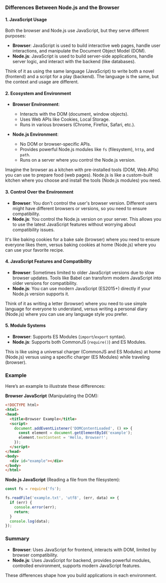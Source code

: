 ### Differences Between Node.js and the Browser

#### 1. JavaScript Usage

Both the browser and Node.js use JavaScript, but they serve different purposes:

- **Browser**: JavaScript is used to build interactive web pages, handle user interactions, and manipulate the Document Object Model (DOM).
- **Node.js**: JavaScript is used to build server-side applications, handle server logic, and interact with the backend (like databases).

Think of it as using the same language (JavaScript) to write both a novel (frontend) and a script for a play (backend). The language is the same, but the context and usage are different.

#### 2. Ecosystem and Environment

- **Browser Environment**: 
  - Interacts with the DOM (document, window objects).
  - Uses Web APIs like Cookies, Local Storage.
  - Runs in various browsers (Chrome, Firefox, Safari, etc.).

- **Node.js Environment**:
  - No DOM or browser-specific APIs.
  - Provides powerful Node.js modules like `fs` (filesystem), `http`, and `path`.
  - Runs on a server where you control the Node.js version.

Imagine the browser as a kitchen with pre-installed tools (DOM, Web APIs) you can use to prepare food (web pages). Node.js is like a custom-built kitchen where you choose and install the tools (Node.js modules) you need.

#### 3. Control Over the Environment

- **Browser**: You don't control the user's browser version. Different users might have different browsers or versions, so you need to ensure compatibility.
- **Node.js**: You control the Node.js version on your server. This allows you to use the latest JavaScript features without worrying about compatibility issues.

It's like baking cookies for a bake sale (browser) where you need to ensure everyone likes them, versus baking cookies at home (Node.js) where you can use your favorite recipe.

#### 4. JavaScript Features and Compatibility

- **Browser**: Sometimes limited to older JavaScript versions due to slow browser updates. Tools like Babel can transform modern JavaScript into older versions for compatibility.
- **Node.js**: You can use modern JavaScript (ES2015+) directly if your Node.js version supports it.

Think of it as writing a letter (browser) where you need to use simple language for everyone to understand, versus writing a personal diary (Node.js) where you can use any language style you prefer.

#### 5. Module Systems

- **Browser**: Supports ES Modules (`import`/`export` syntax).
- **Node.js**: Supports both CommonJS (`require()`) and ES Modules.

This is like using a universal charger (CommonJS and ES Modules) at home (Node.js) versus using a specific charger (ES Modules) while traveling (browser).

### Example

Here’s an example to illustrate these differences:

**Browser JavaScript** (Manipulating the DOM):

```html
<!DOCTYPE html>
<html>
<head>
  <title>Browser Example</title>
  <script>
    document.addEventListener('DOMContentLoaded', () => {
      const element = document.getElementById('example');
      element.textContent = 'Hello, Browser!';
    });
  </script>
</head>
<body>
  <div id="example"></div>
</body>
</html>
```

**Node.js JavaScript** (Reading a file from the filesystem):

```javascript
const fs = require('fs');

fs.readFile('example.txt', 'utf8', (err, data) => {
  if (err) {
    console.error(err);
    return;
  }
  console.log(data);
});
```

### Summary

- **Browser**: Uses JavaScript for frontend, interacts with DOM, limited by browser compatibility.
- **Node.js**: Uses JavaScript for backend, provides powerful modules, controlled environment, supports modern JavaScript features.

These differences shape how you build applications in each environment.